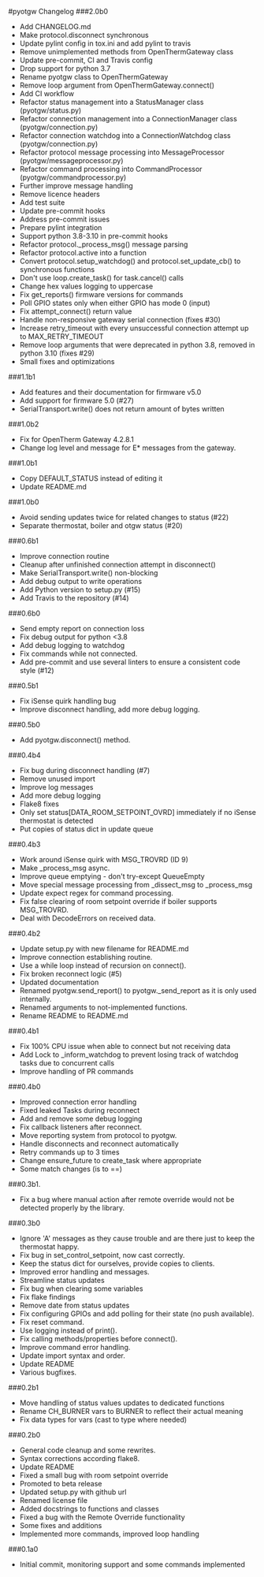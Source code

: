 #pyotgw Changelog
###2.0b0
- Add CHANGELOG.md
- Make protocol.disconnect synchronous
- Update pylint config in tox.ini and add pylint to travis
- Remove unimplemented methods from OpenThermGateway class
- Update pre-commit, CI and Travis config
- Drop support for python 3.7
- Rename pyotgw class to OpenThermGateway
- Remove loop argument from OpenThermGateway.connect()
- Add CI workflow
- Refactor status management into a StatusManager class (pyotgw/status.py)
- Refactor connection management into a ConnectionManager class (pyotgw/connection.py)
- Refactor connection watchdog into a ConnectionWatchdog class (pyotgw/connection.py)
- Refactor protocol message processing into MessageProcessor (pyotgw/messageprocessor.py)
- Refactor command processing into CommandProcessor (pyotgw/commandprocessor.py)
- Further improve message handling
- Remove licence headers
- Add test suite
- Update pre-commit hooks
- Address pre-commit issues
- Prepare pylint integration
- Support python 3.8-3.10 in pre-commit hooks
- Refactor protocol._process_msg() message parsing
- Refactor protocol.active into a function
- Convert protocol.setup_watchdog() and protocol.set_update_cb() to synchronous functions
- Don't use loop.create_task() for task.cancel() calls
- Change hex values logging to uppercase
- Fix get_reports() firmware versions for commands
- Poll GPIO states only when either GPIO has mode 0 (input)
- Fix attempt_connect() return value
- Handle non-responsive gateway serial connection (fixes #30)
- Increase retry_timeout with every unsuccessful connection attempt up to MAX_RETRY_TIMEOUT
- Remove loop arguments that were deprecated in python 3.8, removed in python 3.10 (fixes #29)
- Small fixes and optimizations

###1.1b1
- Add features and their documentation for firmware v5.0
- Add support for firmware 5.0 (#27)
- SerialTransport.write() does not return amount of bytes written

###1.0b2
- Fix for OpenTherm Gateway 4.2.8.1
- Change log level and message for E* messages from the gateway.

###1.0b1
- Copy DEFAULT_STATUS instead of editing it
- Update README.md

###1.0b0
- Avoid sending updates twice for related changes to status (#22)
- Separate thermostat, boiler and otgw status (#20)

###0.6b1
- Improve connection routine
- Cleanup after unfinished connection attempt in disconnect()
- Make SerialTransport.write() non-blocking
- Add debug output to write operations
- Add Python version to setup.py (#15)
- Add Travis to the repository (#14)

###0.6b0
- Send empty report on connection loss
- Fix debug output for python <3.8
- Add debug logging to watchdog
- Fix commands while not connected.
- Add pre-commit and use several linters to ensure a consistent code style (#12)

###0.5b1
- Fix iSense quirk handling bug
- Improve disconnect handling, add more debug logging.

###0.5b0
- Add pyotgw.disconnect() method.

###0.4b4
- Fix bug during disconnect handling (#7)
- Remove unused import
- Improve log messages
- Add more debug logging
- Flake8 fixes
- Only set status[DATA_ROOM_SETPOINT_OVRD] immediately if no iSense thermostat is detected
- Put copies of status dict in update queue

###0.4b3
- Work around iSense quirk with MSG_TROVRD (ID 9)
- Make _process_msg async.
- Improve queue emptying - don't try-except QueueEmpty
- Move special message processing from _dissect_msg to _process_msg
- Update expect regex for command processing.
- Fix false clearing of room setpoint override if boiler supports MSG_TROVRD.
- Deal with DecodeErrors on received data.

###0.4b2
- Update setup.py with new filename for README.md
- Improve connection establishing routine.
- Use a while loop instead of recursion on connect().
- Fix broken reconnect logic (#5)
- Updated documentation
- Renamed pyotgw.send_report() to pyotgw._send_report as it is only used internally.
- Renamed arguments to not-implemented functions.
- Rename README to README.md

###0.4b1
- Fix 100% CPU issue when able to connect but not receiving data
- Add Lock to _inform_watchdog to prevent losing track of watchdog tasks due to concurrent calls
- Improve handling of PR commands

###0.4b0
- Improved connection error handling
- Fixed leaked Tasks during reconnect
- Add and remove some debug logging
- Fix callback listeners after reconnect.
- Move reporting system from protocol to pyotgw.
- Handle disconnects and reconnect automatically
- Retry commands up to 3 times
- Change ensure_future to create_task where appropriate
- Some match changes (is to ==)

###0.3b1.
- Fix a bug where manual action after remote override would not be detected properly by the library.

###0.3b0
- Ignore 'A' messages as they cause trouble and are there just to keep the thermostat happy.
- Fix bug in set_control_setpoint, now cast correctly.
- Keep the status dict for ourselves, provide copies to clients.
- Improved error handling and messages.
- Streamline status updates
- Fix bug when clearing some variables
- Fix flake findings
- Remove date from status updates
- Fix configuring GPIOs and add polling for their state (no push available).
- Fix reset command.
- Use logging instead of print().
- Fix calling methods/properties before connect().
- Improve command error handling.
- Update import syntax and order.
- Update README
- Various bugfixes.

###0.2b1
- Move handling of status values updates to dedicated functions
- Rename CH_BURNER vars to BURNER to reflect their actual meaning
- Fix data types for vars (cast to type where needed)

###0.2b0
- General code cleanup and some rewrites.
- Syntax corrections according flake8.
- Update README
- Fixed a small bug with room setpoint override
- Promoted to beta release
- Updated setup.py with github url
- Renamed license file
- Added docstrings to functions and classes
- Fixed a bug with the Remote Override functionality
- Some fixes and additions
- Implemented more commands, improved loop handling

###0.1a0
- Initial commit, monitoring support and some commands implemented
